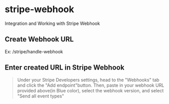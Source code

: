 # stripe-webhook
Integration and Working with Stripe Webhook

## Create Webhook URL
Ex: <your-domain>/stripe/handle-webhook

## Enter created URL in Stripe Webhook
> Under your Stripe Developers settings, head to the "Webhooks" tab and click the "Add endpoint"button.
> Then, paste in your webhook URL provided above(in Blue color), select the webhook version, and select "Send all event types"
